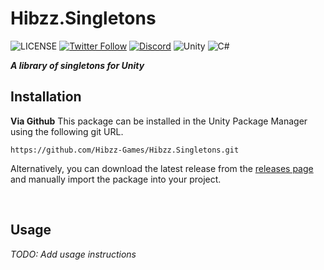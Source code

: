 # Hibzz.Singletons
![LICENSE](https://img.shields.io/badge/LICENSE-CC--BY--4.0-ee5b32?style=for-the-badge) [![Twitter Follow](https://img.shields.io/twitter/follow/hibzzgames?color=1a8cd8&style=for-the-badge)](https://twitter.com/hibzzgames) [![Discord](https://img.shields.io/discord/695898694083412048?color=788bd9&label=DIscord&style=for-the-badge)](https://discord.gg/tZdZFK7) ![Unity](https://img.shields.io/badge/unity-%23000000.svg?style=for-the-badge&logo=unity&logoColor=white) ![C#](https://img.shields.io/badge/c%23-%23239120.svg?style=for-the-badge&logo=c-sharp&logoColor=white)

***A library of singletons for Unity***

## Installation
**Via Github**
This package can be installed in the Unity Package Manager using the following git URL.
```
https://github.com/Hibzz-Games/Hibzz.Singletons.git
```

Alternatively, you can download the latest release from the [releases page](https://github.com/Hibzz-Games/Hibzz.Singletons/releases) and manually import the package into your project.

<br>

## Usage
*TODO: Add usage instructions*
